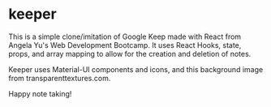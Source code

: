 # keeper
This is a simple clone/imitation of Google Keep made with React from Angela Yu's Web Development Bootcamp. It uses React Hooks, state, props, and array mapping to allow for the creation and deletion of notes.

Keeper uses Material-UI components and icons, and this background image from transparenttextures.com.

Happy note taking!
